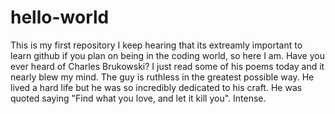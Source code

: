 # hello-world
This is my first repository
I keep hearing that its extreamly important to learn github if you plan on being in the coding world, so here I am. 
Have you ever heard of Charles Brukowski? I just read some of his poems today and it nearly blew my mind. The guy is 
ruthless in the greatest possible way. He lived a hard life but he was so incredibly dedicated to his craft. He
was quoted saying "Find what you love, and let it kill you". Intense. 
